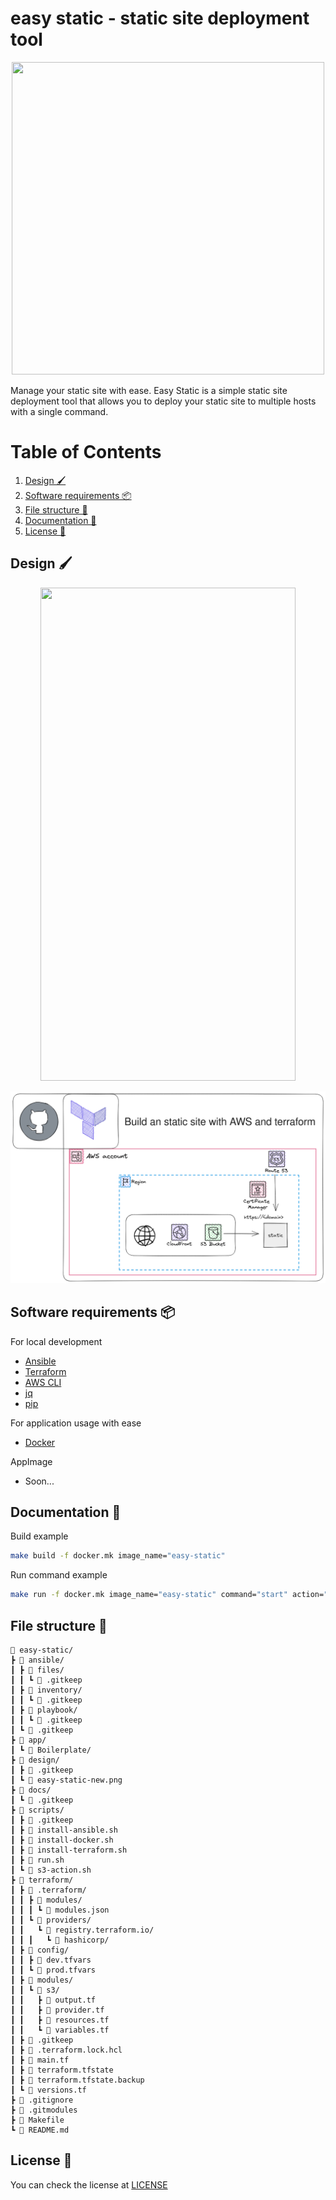 # easy static - static site deployment tool

<p align="center">
  <img width="500" height="500" src="https://github.com/jd-apprentice/easy-static/assets/68082746/96ca5083-e842-4a41-b34a-896382db457a">
</p>

Manage your static site with ease. Easy Static is a simple static site deployment tool that allows you to deploy your static site to multiple hosts with a single command.

# Table of Contents

1. [Design 🖌](#design-)
2. [Software requirements 📦](#software-requirements-)
3. [File structure 📁](#file-structure-)
4. [Documentation 📕](#documentation-)
5. [License 📰](#license-)

## Design 🖌

<p align="center">
  <img width="408" height="789" src="https://github.com/jd-apprentice/easy-static/assets/68082746/4964884c-d32b-450d-bae4-864647695812">
</p>

![infra](design/infra.png)

## Software requirements 📦

For local development

- [Ansible](https://docs.ansible.com/ansible/latest/installation_guide/intro_installation.html)
- [Terraform](https://learn.hashicorp.com/tutorials/terraform/install-cli)
- [AWS CLI](https://docs.aws.amazon.com/cli/latest/userguide/install-cliv2.html)
- [jq](https://stedolan.github.io/jq/download/)
- [pip](https://pip.pypa.io/en/stable/installing/)

For application usage with ease

- [Docker](https://docs.docker.com/engine/install/)

AppImage

- Soon...

## Documentation 📕

Build example

```bash
make build -f docker.mk image_name="easy-static"
```

Run command example

```bash
make run -f docker.mk image_name="easy-static" command="start" action="output" environment="dev"
```

## File structure 📁

```
🌳 easy-static/
┣ 📁 ansible/
┃ ┣ 📁 files/
┃ ┃ ┗ 📄 .gitkeep
┃ ┣ 📁 inventory/
┃ ┃ ┗ 📄 .gitkeep
┃ ┣ 📁 playbook/
┃ ┃ ┗ 📄 .gitkeep
┃ ┗ 📄 .gitkeep
┣ 📁 app/
┃ ┗ 📁 Boilerplate/
┣ 📁 design/
┃ ┣ 📄 .gitkeep
┃ ┗ 📄 easy-static-new.png
┣ 📁 docs/
┃ ┗ 📄 .gitkeep
┣ 📁 scripts/
┃ ┣ 📄 .gitkeep
┃ ┣ 📄 install-ansible.sh
┃ ┣ 📄 install-docker.sh
┃ ┣ 📄 install-terraform.sh
┃ ┣ 📄 run.sh
┃ ┗ 📄 s3-action.sh
┣ 📁 terraform/
┃ ┣ 📁 .terraform/
┃ ┃ ┣ 📁 modules/
┃ ┃ ┃ ┗ 📄 modules.json
┃ ┃ ┗ 📁 providers/
┃ ┃   ┗ 📁 registry.terraform.io/
┃ ┃ ┃   ┗ 📁 hashicorp/
┃ ┣ 📁 config/
┃ ┃ ┣ 📄 dev.tfvars
┃ ┃ ┗ 📄 prod.tfvars
┃ ┣ 📁 modules/
┃ ┃ ┗ 📁 s3/
┃ ┃   ┣ 📄 output.tf
┃ ┃   ┣ 📄 provider.tf
┃ ┃   ┣ 📄 resources.tf
┃ ┃   ┗ 📄 variables.tf
┃ ┣ 📄 .gitkeep
┃ ┣ 📄 .terraform.lock.hcl
┃ ┣ 📄 main.tf
┃ ┣ 📄 terraform.tfstate
┃ ┣ 📄 terraform.tfstate.backup
┃ ┗ 📄 versions.tf
┣ 📄 .gitignore
┣ 📄 .gitmodules
┣ 📄 Makefile
┗ 📄 README.md
```

## License 📰

You can check the license at [LICENSE](./LICENSE)
